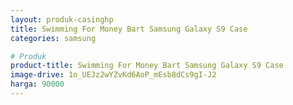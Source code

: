 ```yaml
---
layout: produk-casinghp
title: Swimming For Money Bart Samsung Galaxy S9 Case
categories: samsung

# Produk
product-title: Swimming For Money Bart Samsung Galaxy S9 Case
image-drive: 1o_UEJz2wYZvKd6AoP_mEsb8dCs9gI-J2
harga: 90000
---
```

